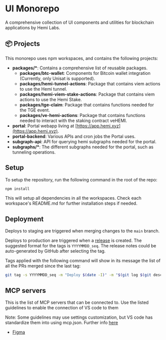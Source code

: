 # UI Monorepo

A comprehensive collection of UI components and utilities for blockchain applications by Hemi Labs.

## 📦 Projects

This monorepo uses npm workspaces, and contains the following projects:

- **packages/\***: Contains a comprehensive list of reusable packages.
  - **packages/btc-wallet**: Components for Bitcoin wallet integration (Currently, only Unisat is supported).
  - **packages/hemi-tunnel-actions**: Package that contains viem actions to use the Hemi tunnel.
  - **packages/hemi-viem-stake-actions**: Package that contains viem actions to use the Hemi Stake.
  - **packages/tge-claim**: Package that contains functions needed for the TGE event.
  - **packages/ve-hemi-actions**: Package that contains functions needed to interact with the staking contract veHEMI.
- **portal**: Portal webapp living at [https://app.hemi.xyz](https://app.hemi.xyz).
- **portal-backend**: Various APIs and cron jobs the Portal uses.
- **subgraph-api**: API for querying hemi subgraphs needed for the portal.
- **subgraphs/\***: The different subgraphs needed for the portal, such as tunneling operations.

## Setup

To setup the repository, run the following command in the root of the repo:

```sh
npm install
```

This will setup all dependencies in all the workspaces. Check each workspace's README.md for further installation steps if needed.

## Deployment

Deploys to staging are triggered when merging changes to the `main` branch.

Deploys to production are triggered when a [release](https://github.com/hemilabs/ui-monorepo/releases/new) is created.
The suggested format for the tags is `YYYYMMDD_seq`.
The release notes could be auto-generated by GitHub after selecting the tag.

Tags applied with the following command will show in its message the list of all the PRs merged since the last tag:

```sh
git tag -s YYYYMMDD_seq -m "Deploy $(date -I)" -m "$(git log $(git describe --abbrev=0 --tags)..HEAD --oneline | grep Merge)"
```

## MCP servers

This is the list of MCP servers that can be connected to. Use the listed guidelines to enable the connection of VS code to them

Note: Some guidelines may use settings customization, but VS code has standardize them into using mcp.json. Further info [here](https://code.visualstudio.com/docs/copilot/chat/mcp-servers)

- [Figma](https://help.figma.com/hc/en-us/articles/32132100833559-Guide-to-the-Dev-Mode-MCP-Server)
